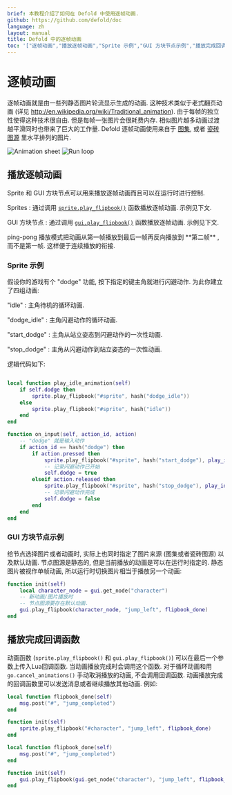 ```yaml
---
brief: 本教程介绍了如何在 Defold 中使用逐帧动画.
github: https://github.com/defold/doc
language: zh
layout: manual
title: Defold 中的逐帧动画
toc: '["逐帧动画","播放逐帧动画","Sprite 示例","GUI 方块节点示例","播放完成回调函数"]'
---
```


# 逐帧动画

逐帧动画就是由一些列静态图片轮流显示生成的动画. 这种技术类似于老式翻页动画 (详见 http://en.wikipedia.org/wiki/Traditional_animation). 由于每帧的独立性使得这种技术很自由. 但是每帧一张图片会很耗费内存. 相似图片越多动画过渡越平滑同时也带来了巨大的工作量. Defold 逐帧动画使用来自于 [图集](/zh/manuals/atlas), 或者 [瓷砖图源](/zh/manuals/tilesource) 里水平排列的图片.

  ![Animation sheet](/manuals/images/animation/animsheet.png)
  ![Run loop](/manuals/images/animation/runloop.gif)

## 播放逐帧动画

Sprite 和 GUI 方块节点可以用来播放逐帧动画而且可以在运行时进行控制.

Sprites
: 通过调用 [`sprite.play_flipbook()`](/ref/sprite/?q=play_flipbook#sprite.play_flipbook:url-id-[complete_function]-[play_properties]) 函数播放逐帧动画. 示例见下文.

GUI 方块节点
: 通过调用 [`gui.play_flipbook()`](/ref/gui/?q=play_flipbook#gui.play_flipbook:node-animation-[complete_function]-[play_properties]) 函数播放逐帧动画. 示例见下文.

<div class='sidenote' markdown='1'>
ping-pong 播放模式把动画从第一帧播放到最后一帧再反向播放到 **第二帧** , 而不是第一帧. 这样便于连续播放的衔接.
</div>

### Sprite 示例

假设你的游戏有个 "dodge" 功能, 按下指定的键主角就进行闪避动作. 为此你建立了四组动画:

"idle"
: 主角待机的循环动画.

"dodge_idle"
: 主角闪避动作的循环动画.

"start_dodge"
: 主角从站立姿态到闪避动作的一次性动画.

"stop_dodge"
: 主角从闪避动作到站立姿态的一次性动画.

逻辑代码如下:

```lua

local function play_idle_animation(self)
    if self.dodge then
        sprite.play_flipbook("#sprite", hash("dodge_idle"))
    else
        sprite.play_flipbook("#sprite", hash("idle"))
    end
end

function on_input(self, action_id, action)
    -- "dodge" 就是输入动作
    if action_id == hash("dodge") then
        if action.pressed then
            sprite.play_flipbook("#sprite", hash("start_dodge"), play_idle_animation)
            -- 记录闪避动作已开始
            self.dodge = true
        elseif action.released then
            sprite.play_flipbook("#sprite", hash("stop_dodge"), play_idle_animation)
            -- 记录闪避动作完成
            self.dodge = false
        end
    end
end
```

### GUI 方块节点示例

给节点选择图片或者动画时, 实际上也同时指定了图片来源 (图集或者瓷砖图源) 以及默认动画. 节点图源是静态的, 但是当前播放的动画是可以在运行时指定的. 静态图片被视作单帧动画, 所以运行时切换图片相当于播放另一个动画:

```lua
function init(self)
    local character_node = gui.get_node("character")
    -- 新动画/图片播放时
    -- 节点图源要存在默认动画.
    gui.play_flipbook(character_node, "jump_left", flipbook_done)
end
```


## 播放完成回调函数

动画函数 (`sprite.play_flipbook()` 和 `gui.play_flipbook()`) 可以在最后一个参数上传入Lua回调函数. 当动画播放完成时会调用这个函数. 对于循环动画和用 `go.cancel_animations()` 手动取消播放的动画, 不会调用回调函数. 动画播放完成的回调函数里可以发送消息或者继续播放其他动画. 例如:

```lua
local function flipbook_done(self)
    msg.post("#", "jump_completed")
end

function init(self)
    sprite.play_flipbook("#character", "jump_left", flipbook_done)
end
```

```lua
local function flipbook_done(self)
    msg.post("#", "jump_completed")
end

function init(self)
    gui.play_flipbook(gui.get_node("character"), "jump_left", flipbook_done)
end
```